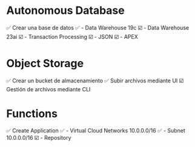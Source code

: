 # Autonomous Database
✅ Crear una base de datos
✅ - Data Warehouse 19c
☑️ - Data Warehouse 23ai
☑️ - Transaction Processing
☑️ - JSON
☑️ - APEX
# Object Storage
✅ Crear un bucket de almacenamiento
✅ Subir archivos mediante UI
☑️ Gestión de archivos mediante CLI
# Functions
✅ Create Application
✅ - Virtual Cloud Networks
10.0.0.0/16
✅ - Subnet
10.0.0.0/16
☑️ - Repository
